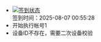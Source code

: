 - [![签到状态](https://github.com/womade/Cloud189-Actions/actions/workflows/main.yml/badge.svg?branch=main)](https://github.com/womade/Cloud189-Actions/actions/workflows/main.yml) <br> 签到时间：2025-08-07 00:55:28
- 开始执行帐号1
- 设备ID不存在，需要二次设备校验

